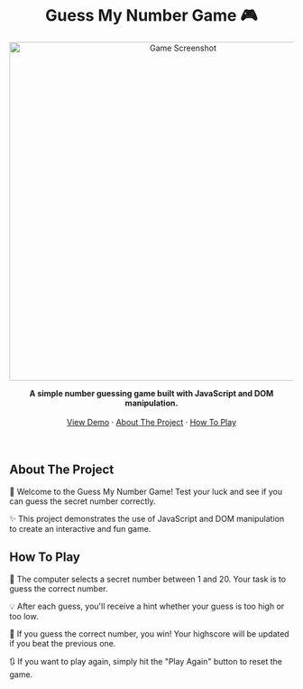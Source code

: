 <h1 align="center">Guess My Number Game 🎮</h1>

<p align="center">
  <img src="screenshot.png" alt="Game Screenshot" width="600">
</p>

<div align="center">
  <strong>A simple number guessing game built with JavaScript and DOM manipulation.</strong>
</div>

<br>

<div align="center">
  <a href="#demo">View Demo</a>
  ·
  <a href="#about-the-project">About The Project</a>
  ·
  <a href="#how-to-play">How To Play</a>
</div>

<br>
<br>



## About The Project

🚀 Welcome to the Guess My Number Game! Test your luck and see if you can guess the secret number correctly.

✨ This project demonstrates the use of JavaScript and DOM manipulation to create an interactive and fun game.

## How To Play

🔢 The computer selects a secret number between 1 and 20. Your task is to guess the correct number.

💡 After each guess, you'll receive a hint whether your guess is too high or too low.

🎉 If you guess the correct number, you win! Your highscore will be updated if you beat the previous one.

🔃 If you want to play again, simply hit the "Play Again" button to reset the game.

